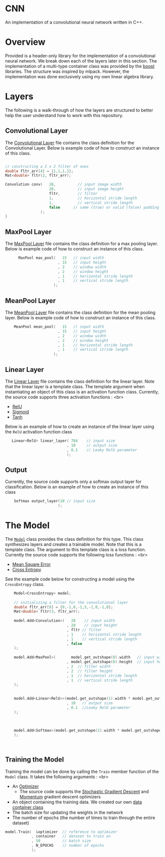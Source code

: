 # CNN
An implementation of a convolutional neural network written in C++.

# Overview

Provided is a header-only library for the implementation of a convolutional neural network. We break down each of the layers later 
in this section. The implementation of a multi-type container class was provided by the [boost](https://www.boost.org/) libraries. The structure
was inspired by mlpack. However, the implementation was done exclusively using my own linear algebra library.

# Layers

The following is a walk-through of how the layers are structured to better help the user understand
how to work with this repository.

## Convolutional Layer

The [Convolutional Layer](./classes/layers/convolution.hxx) file contains the class definition for the Convolutional Layer.
Below is example code of how to construct an instance of this class.

```C++

// constructing a 2 x 2 filter of ones
double fltr_arr[4] = {1,1,1,1};
Mat<double> fltr(2, fltr_arr);

Convolution conv(   28,          // input image width
                    28,          // input image height
                    fltr,        // filter
                    1,           // horizontal stride length
                    1,           // vertical stride length
                    false      // same (true) or valid (false) padding
                );
}

```
## MaxPool Layer

The [MaxPool Layer](./classes/layers/max_pool.hxx) file contains the class definition for a max pooling layer.
Below is example code of how to construct an instance of this class.
```C++
      MaxPool max_pool(   15   // input width
                        , 15   // input height
                        , 2    // window width
                        , 2    // window height
                        , 1    // horizontal stride length
                        , 1    // vertical stride length
                      );

```
## MeanPool Layer

The [MeanPool Layer](./classes/layers/mean_pool.hxx) file contains the class definition for the mean pooling layer.
Below is example code of how to construct an instance of this class.
```C++
    MeanPool mean_pool(   15   // input width
                        , 15   // input height
                        , 2    // window width
                        , 2    // window height
                        , 1    // horizontal stride length
                        , 1    // vertical stride length
                      );

```

## Linear Layer

The [Linear Layer](./classes/layers/linear.hxx) file contains the class definition for the linear layer.
Note that the linear layer is a template class. The template argument when instantiating an object of this 
class is an activation function class. Currently, the source code supports three activation functions : <br\>

- [RelU](./classes/activation%20functions/relU.hxx)
- [Sigmoid](./classes/activation%20functions/sigmoid.hxx)
- [Tanh](./classes/activation%20functions/tanh.hxx)

Below is an example of how to create an instance of the linear layer using the `RelU` activation function class
```C++
   Linear<RelU> linear_layer( 784    // input size
                            , 10     // output size
                            , 0.1    // Leaky RelU parameter
                            );

```


## Output

Currently, the source code supports only a softmax output layer for classification. Below is an example of how
to create an instance of this class
```C++
    Softmax output_layer(10 // input size
                        );


```
# The Model
The [`Model`](./classes/Model.hxx) class provides the class definition for this type. This class 
synthesizes layers and creates a trainable model. Note that this is a template class. The argument to this
template class is a loss function. Currently the source code supports the following loss functions : <br\>

- [Mean Square Error](./classes/loss%20functions/mean_square_error.hxx)
- [Cross Entropy](./classes/loss%20functions/cross_entropy.hxx)

See the example code below for constructing a model using the `CrossEntropy` class.

```C++
    Model<CrossEntropy> model;
    
    // initializing a filter for the convolutional layer
    double fltr_arr[9] = {0,-1,0,-1,5,-1,0,-1,0};
    Mat<double> fltr(3, fltr_arr);
    
    model.Add<Convolution>(   28    // input width
                            , 28    // input height
                            , fltr // filter
                            , 1    // horizontal stride length
                            , 1    // vertical stride length
                            , false
    );
    
    model.Add<MaxPool>(       model.get_outshape(0).width   // input width
                            , model.get_outshape(0).height  // input height
                            , 2  // filter width
                            , 2  // filter height
                            , 1  // horizontal stride length
                            , 1  // vertical stride length
    );
    
    
    model.Add<Linear<RelU>>(model.get_outshape(1).width * model.get_outshape(1).height  // input size
                            , 10   // output size
                            , 0.1  //Leaky RelU parameter
    );
    
    
    
    model.Add<Softmax>(model.get_outshape(2).width * model.get_outshape(2).height // input size
    );
    
    
```

## Training the Model

Training the model can be done by calling the `Train` member function of the `Model` class. It takes the following arguments : <br\>

- An [Optimizer](./classes/optimizers/optimizers.hxx)
  - The source code supports the [Stochastic Gradient Descent](./classes/optimizers/SGD.hxx) and [Momentum](./classes/optimizers/momentum.hxx) gradient descent optimizers
- An object containing the training data. We created our own [data container class](./classes/datasets/dataset.hxx)
- The batch size for updating the weights in the network
- The number of epochs (the number of times to train through the entire dataset)


```C++
model.Train(  &optimizer  // reference to optimizer
            , container   // dataset to train on
            , 50          // batch size
            , N_EPOCHS    // number of epochs
            );  
```
